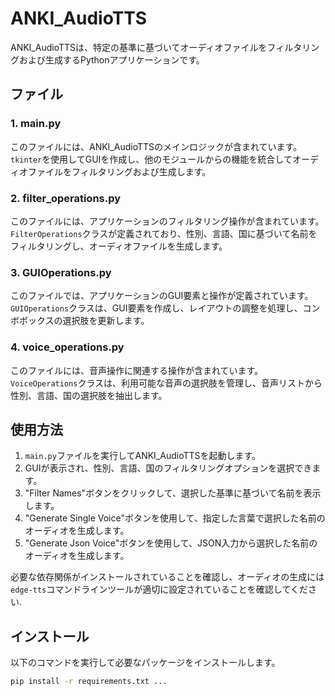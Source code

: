 # ANKI_AudioTTS

ANKI_AudioTTSは、特定の基準に基づいてオーディオファイルをフィルタリングおよび生成するPythonアプリケーションです。

## ファイル

### 1. main.py

このファイルには、ANKI_AudioTTSのメインロジックが含まれています。`tkinter`を使用してGUIを作成し、他のモジュールからの機能を統合してオーディオファイルをフィルタリングおよび生成します。

### 2. filter_operations.py

このファイルには、アプリケーションのフィルタリング操作が含まれています。`FilterOperations`クラスが定義されており、性別、言語、国に基づいて名前をフィルタリングし、オーディオファイルを生成します。

### 3. GUIOperations.py

このファイルでは、アプリケーションのGUI要素と操作が定義されています。`GUIOperations`クラスは、GUI要素を作成し、レイアウトの調整を処理し、コンボボックスの選択肢を更新します。

### 4. voice_operations.py

このファイルには、音声操作に関連する操作が含まれています。`VoiceOperations`クラスは、利用可能な音声の選択肢を管理し、音声リストから性別、言語、国の選択肢を抽出します。

## 使用方法

1. `main.py`ファイルを実行してANKI_AudioTTSを起動します。
2. GUIが表示され、性別、言語、国のフィルタリングオプションを選択できます。
3. "Filter Names"ボタンをクリックして、選択した基準に基づいて名前を表示します。
4. "Generate Single Voice"ボタンを使用して、指定した言葉で選択した名前のオーディオを生成します。
5. "Generate Json Voice"ボタンを使用して、JSON入力から選択した名前のオーディオを生成します。

必要な依存関係がインストールされていることを確認し、オーディオの生成には`edge-tts`コマンドラインツールが適切に設定されていることを確認してください.

## インストール

以下のコマンドを実行して必要なパッケージをインストールします。

```bash
pip install -r requirements.txt ...

